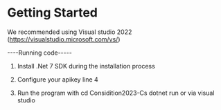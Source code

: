 # Getting Started

We recommended using Visual studio 2022 (https://visualstudio.microsoft.com/vs/)

----Running code-----

1. Install .Net 7 SDK during the installation process

2. Configure your apikey line 4

3. Run the program with
cd Considition2023-Cs
dotnet run
or via visual studio